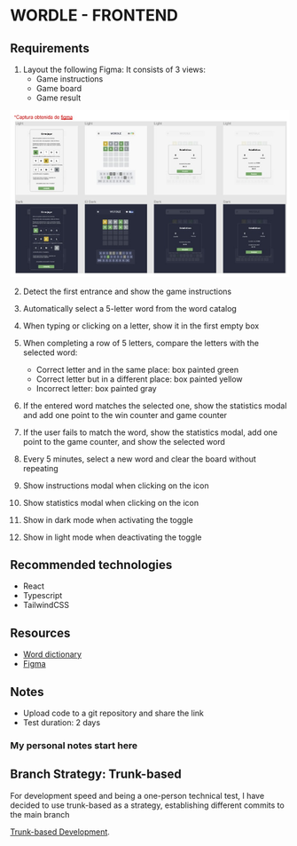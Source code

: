 # WORDLE - FRONTEND

## Requirements

1. Layout the following Figma:
   It consists of 3 views:
   - Game instructions
   - Game board
   - Game result

![Captured from Figma](public/wordle-overview.jpeg)

2. Detect the first entrance and show the game instructions

3. Automatically select a 5-letter word from the word catalog

4. When typing or clicking on a letter, show it in the first empty box

5. When completing a row of 5 letters, compare the letters with the selected word:

   - Correct letter and in the same place: box painted green
   - Correct letter but in a different place: box painted yellow
   - Incorrect letter: box painted gray

6. If the entered word matches the selected one, show the statistics modal and add one point to the win counter and game counter

7. If the user fails to match the word, show the statistics modal, add one point to the game counter, and show the selected word

8. Every 5 minutes, select a new word and clear the board without repeating

9. Show instructions modal when clicking on the icon

10. Show statistics modal when clicking on the icon

11. Show in dark mode when activating the toggle

12. Show in light mode when deactivating the toggle

## Recommended technologies

- React
- Typescript
- TailwindCSS

## Resources

- [Word dictionary](https://gitlab.com/d2945/words/-/raw/main/words.txt)
- [Figma](https://www.figma.com/file/1ItfWDdmg93m4yfj0BAvCn/DD3-Worlde?node-id=0%3A1)

## Notes

- Upload code to a git repository and share the link
- Test duration: 2 days

### My personal notes start here

## Branch Strategy: Trunk-based

For development speed and being a one-person technical test, I have decided to use trunk-based as a strategy, establishing different commits to the main branch

[Trunk-based Development](https://trunkbaseddevelopment).
